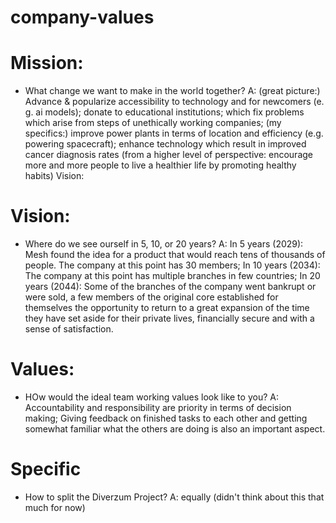 # company-values

# Mission:
* What change we want to make in the world together?
A: (great picture:) Advance & popularize accessibility to technology and for newcomers (e. g. ai models); donate to educational institutions; which fix problems which arise from steps of unethically working companies; (my specifics:) improve power plants in terms of location and efficiency (e.g. powering spacecraft); enhance technology which result in improved cancer diagnosis rates (from a higher level of perspective: encourage more and more people to live a healthier life by promoting healthy habits)
Vision:

# Vision:
* Where do we see ourself in 5, 10, or 20 years?
A: In 5 years (2029): Mesh found the idea for a product that would reach tens of thousands of people. The company at this point has 30 members; In 10 years (2034): The company at this point has multiple branches in few countries; In 20 years (2044): Some of the branches of the company went bankrupt or were sold, a few members of the original core established for themselves the opportunity to return to a great expansion of the time they have set aside for their private lives, financially secure and with a sense of satisfaction.

# Values:
* HOw would the ideal team working values look like to you?
A: Accountability and responsibility are priority in terms of decision making; Giving feedback on finished tasks to each other and getting somewhat familiar what the others are doing is also an important aspect.

# Specific
* How to split the Diverzum Project?
A: equally (didn't think about this that much for now)
